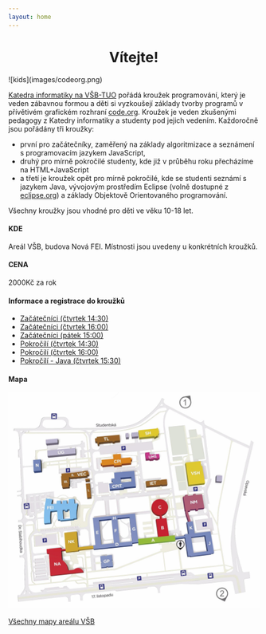 ```yaml
---
layout: home
---
```


<h1 style="text-align: center;"> Vítejte! </h1>
![kids](images/codeorg.png)

[Katedra informatiky na VŠB-TUO](https://katedrainformatiky.cz/) pořádá kroužek programování, který je veden zábavnou formou a děti si vyzkoušejí základy tvorby programů v přívětivém grafickém rozhraní [code.org](http://code.org/). Kroužek je veden zkušenými pedagogy z Katedry informatiky a studenty pod jejich vedením. Každoročně jsou pořádány tři kroužky:

- první pro začátečníky, zaměřený na základy algoritmizace a seznámení s programovacím jazykem JavaScript,
- druhý pro mírně pokročilé studenty, kde již v průběhu roku přecházíme na HTML+JavaScript
- a třetí je kroužek opět pro mírně pokročilé, kde se studenti seznámí s jazykem Java, vývojovým prostředím Eclipse (volně dostupné z [eclipse.org](https://www.eclipse.org/)) a základy Objektově Orientovaného programování.

Všechny kroužky jsou vhodné pro děti ve věku 10-18 let.

#### KDE

Areál VŠB, budova Nová FEI. Místnosti jsou uvedeny u konkrétních kroužků.

#### CENA

2000Kč za rok

#### Informace a registrace do kroužků

- [Začátečníci (čtvrtek 14:30)](https://www.zlepsisitechniku.vsb.cz/program/929)
- [Začátečníci (čtvrtek 16:00)](https://www.zlepsisitechniku.vsb.cz/program/945)
- [Začátečníci (pátek 15:00)](https://www.zlepsisitechniku.vsb.cz/program/930)
- [Pokročilí (čtvrtek 14:30)](https://www.zlepsisitechniku.vsb.cz/program/928)
- [Pokročilí (čtvrtek 16:00)](https://www.zlepsisitechniku.vsb.cz/program/931)
- [Pokročilí - Java (čtvrtek 15:30)](https://www.zlepsisitechniku.vsb.cz/program/934)

#### Mapa

![mapa](images/mapa.jpg)

[Všechny mapy areálu VŠB](https://www.vsb.cz/cs/o-univerzite/kontakty-mapy-parkovani/mapy-arealu)
